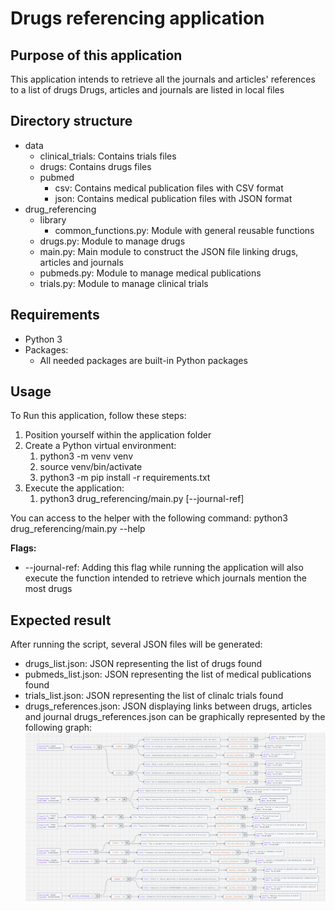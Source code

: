 # Drugs referencing application

## Purpose of this application

This application intends to retrieve all the journals and articles' references to a list of drugs
Drugs, articles and journals are listed in local files

## Directory structure

* data
  * clinical_trials: Contains trials files
  * drugs: Contains drugs files
  * pubmed
    * csv: Contains medical publication files with CSV format
    * json: Contains medical publication files with JSON format
* drug_referencing
  * library
    * common_functions.py: Module with general reusable functions
  * drugs.py: Module to manage drugs
  * main.py: Main module to construct the JSON file linking drugs, articles and journals
  * pubmeds.py: Module to manage medical publications
  * trials.py: Module to manage clinical trials

## Requirements

* Python 3
* Packages:
  * All needed packages are built-in Python packages

## Usage

To Run this application, follow these steps:

1. Position yourself within the application folder
2. Create a Python virtual environment:
   1. python3 -m venv venv
   2. source venv/bin/activate
   3. python3 -m pip install -r requirements.txt
3. Execute the application:
   1. python3 drug_referencing/main.py [--journal-ref]

You can access to the helper with the following command:
python3 drug_referencing/main.py --help

**Flags:**

* --journal-ref: Adding this flag while running the application will also execute the function intended to retrieve which journals mention the most drugs

## Expected result

After running the script, several JSON files will be generated:

* drugs_list.json: JSON representing the list of drugs found
* pubmeds_list.json: JSON representing the list of medical publications found
* trials_list.json: JSON representing the list of clinalc trials found
* drugs_references.json: JSON displaying links between drugs, articles and journal
  drugs_references.json can be graphically represented by the following graph:
  ![Drugs referencing](./drugs_referencing.png)
